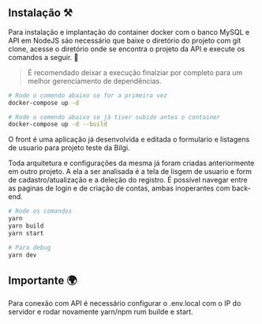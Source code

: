 ## Instalação ⚒️

Para instalação e implantação do container docker com o banco MySQL e API em NodeJS sáo necessário que baixe o diretório do projeto com git clone, acesse o diretório
onde se encontra o projeto da API e execute os comandos a seguir. 🤘

> É recomendado deixar a execução finalziar por completo para um melhor gerenciamento de dependências.

```bash
# Rode o comendo abaixo se for a primeira vez
docker-compose up -d 

# Rode o comendo abaixo se já tiver subido antes o container
docker-compose up -d --build

```
O front é uma aplicação já desenvolvida e editada o formulario e listagens de usuario para projeto teste da Bilgi.

Toda arquitetura e configurações da mesma já foram criadas anteriormente em outro projeto.
A ela a ser analisada é a tela de lisgem de usuario e form de cadastro/atualização e a deleção do registro.
É possível navegar entre as paginas de login e de criação de contas, ambas inoperantes com back-end.

```bash
# Rode os comandos
yarn
yarn build
yarn start

# Para debug
yarn dev

```
## Importante 🌍
Para conexão com API é necessário configurar o .env.local com o IP do servidor e rodar novamente yarn/npm rum builde e start.

